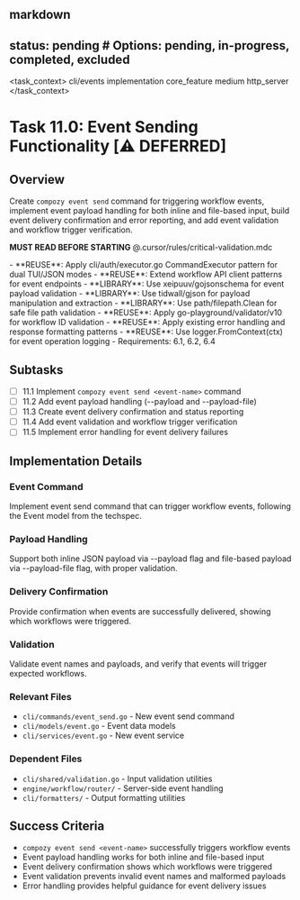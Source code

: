 ## markdown

## status: pending # Options: pending, in-progress, completed, excluded

<task_context>
<domain>cli/events</domain>
<type>implementation</type>
<scope>core_feature</scope>
<complexity>medium</complexity>
<dependencies>http_server</dependencies>
</task_context>

# Task 11.0: Event Sending Functionality [⚠️ DEFERRED]

## Overview

Create `compozy event send` command for triggering workflow events, implement event payload handling for both inline and file-based input, build event delivery confirmation and error reporting, and add event validation and workflow trigger verification.

<import>**MUST READ BEFORE STARTING** @.cursor/rules/critical-validation.mdc</import>

<requirements>
- **REUSE**: Apply cli/auth/executor.go CommandExecutor pattern for dual TUI/JSON modes
- **REUSE**: Extend workflow API client patterns for event endpoints
- **LIBRARY**: Use xeipuuv/gojsonschema for event payload validation
- **LIBRARY**: Use tidwall/gjson for payload manipulation and extraction
- **LIBRARY**: Use path/filepath.Clean for safe file path validation
- **REUSE**: Apply go-playground/validator/v10 for workflow ID validation
- **REUSE**: Apply existing error handling and response formatting patterns
- **REUSE**: Use logger.FromContext(ctx) for event operation logging
- Requirements: 6.1, 6.2, 6.4
</requirements>

## Subtasks

- [ ] 11.1 Implement `compozy event send <event-name>` command
- [ ] 11.2 Add event payload handling (--payload and --payload-file)
- [ ] 11.3 Create event delivery confirmation and status reporting
- [ ] 11.4 Add event validation and workflow trigger verification
- [ ] 11.5 Implement error handling for event delivery failures

## Implementation Details

### Event Command

Implement event send command that can trigger workflow events, following the Event model from the techspec.

### Payload Handling

Support both inline JSON payload via --payload flag and file-based payload via --payload-file flag, with proper validation.

### Delivery Confirmation

Provide confirmation when events are successfully delivered, showing which workflows were triggered.

### Validation

Validate event names and payloads, and verify that events will trigger expected workflows.

### Relevant Files

- `cli/commands/event_send.go` - New event send command
- `cli/models/event.go` - Event data models
- `cli/services/event.go` - New event service

### Dependent Files

- `cli/shared/validation.go` - Input validation utilities
- `engine/workflow/router/` - Server-side event handling
- `cli/formatters/` - Output formatting utilities

## Success Criteria

- `compozy event send <event-name>` successfully triggers workflow events
- Event payload handling works for both inline and file-based input
- Event delivery confirmation shows which workflows were triggered
- Event validation prevents invalid event names and malformed payloads
- Error handling provides helpful guidance for event delivery issues

